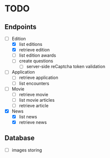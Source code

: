 # TODO

## Endpoints

- [ ] Edition
  - [x] list editions
  - [x] retrieve edition
  - [ ] list edition awards
  - [ ] create questions
    - [ ] server-side reCaptcha token validation
- [ ] Application
  - [ ] retrieve application
  - [ ] list encounters
- [ ] Movie
  - [ ] retrieve movie
  - [ ] list movie articles
  - [ ] retrieve article
- [x] News
  - [x] list news
  - [x] retrieve news

## Database

- [ ] images storing